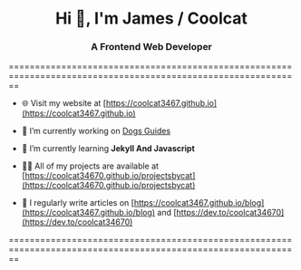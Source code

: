 <h1 align="center">Hi 👋, I'm James / Coolcat</h1>
<h3 align="center">A Frontend Web Developer</h3>

==============================================================================================================

- 🌐 Visit my website at [https://coolcat3467.github.io](https://coolcat3467.github.io)

- 🔭 I’m currently working on [Dogs Guides](https://github.com/dogsguides)

- 🌱 I’m currently learning **Jekyll And Javascript**

- 👨‍💻 All of my projects are available at [https://coolcat34670.github.io/projectsbycat](https://coolcat34670.github.io/projectsbycat)

- 📝 I regularly write articles on [https://coolcat3467.github.io/blog](https://coolcat3467.github.io/blog) and [https://dev.to/coolcat34670](https://dev.to/coolcat34670)

==============================================================================================================
